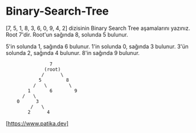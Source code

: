 # Binary-Search-Tree 
[7, 5, 1, 8, 3, 6, 0, 9, 4, 2] dizisinin Binary Search Tree aşamalarını yazınız.
Root 7'dir. Root'un sağında 8, solunda 5 bulunur.

5'in solunda 1, sağında 6 bulunur.
1'in solunda 0, sağında 3 bulunur.
3'ün solunda 2, sağında 4 bulunur.
8'in sağında 9 bulunur.

                    7
                  (root)
                 /      \
                5         8
              /   \        \
            1       6        9
          /   \
        0      3 
             /   \
            2      4


[https://www.patika.dev]
